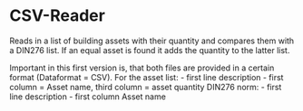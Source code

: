 # CSV-Reader
Reads in a list of building assets with their quantity and compares them with a DIN276 list. If an equal asset is found it adds the quantity to the latter list.

Important in this first version is, that both files are provided in a certain format (Dataformat = CSV). 
For the asset list: - first line description
                    - first column = Asset name, third column = asset quantity
DIN276 norm: - first line description
             - first column Asset name
